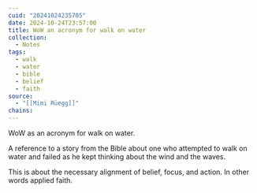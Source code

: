 ```yaml
---
cuid: "20241024235705"
date: 2024-10-24T23:57:00
title: WoW an acronym for walk on water
collection:
  - Notes
tags:
  - walk
  - water
  - bible
  - belief
  - faith
source:
  - "[[Mimi Rüegg]]"
chains:
---
```

WoW as an acronym for walk on water. 

A reference to a story from the Bible about one who attempted to walk on water and failed as he kept thinking about the wind and the waves.

This is about the necessary alignment of belief, focus, and action. In other words applied faith.
